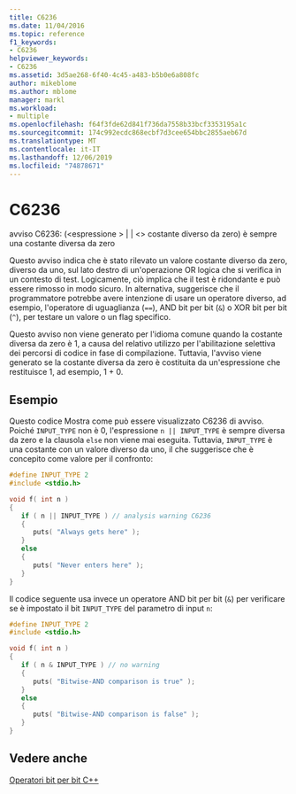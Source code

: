 ```yaml
---
title: C6236
ms.date: 11/04/2016
ms.topic: reference
f1_keywords:
- C6236
helpviewer_keywords:
- C6236
ms.assetid: 3d5ae268-6f40-4c45-a483-b5b0e6a808fc
author: mikeblome
ms.author: mblome
manager: markl
ms.workload:
- multiple
ms.openlocfilehash: f64f3fde62d841f736da7558b33bcf3353195a1c
ms.sourcegitcommit: 174c992ecdc868ecbf7d3cee654bbc2855aeb67d
ms.translationtype: MT
ms.contentlocale: it-IT
ms.lasthandoff: 12/06/2019
ms.locfileid: "74878671"
---
```

# <a name="c6236"></a>C6236
avviso C6236: (\<espressione > &#124; &#124; \<> costante diverso da zero) è sempre una costante diversa da zero

 Questo avviso indica che è stato rilevato un valore costante diverso da zero, diverso da uno, sul lato destro di un'operazione OR logica che si verifica in un contesto di test. Logicamente, ciò implica che il test è ridondante e può essere rimosso in modo sicuro. In alternativa, suggerisce che il programmatore potrebbe avere intenzione di usare un operatore diverso, ad esempio, l'operatore di uguaglianza (`==`), AND bit per bit (`&`) o XOR bit per bit (`^`), per testare un valore o un flag specifico.

 Questo avviso non viene generato per l'idioma comune quando la costante diversa da zero è 1, a causa del relativo utilizzo per l'abilitazione selettiva dei percorsi di codice in fase di compilazione. Tuttavia, l'avviso viene generato se la costante diversa da zero è costituita da un'espressione che restituisce 1, ad esempio, 1 + 0.

## <a name="example"></a>Esempio
 Questo codice Mostra come può essere visualizzato C6236 di avviso. Poiché `INPUT_TYPE` non è 0, l'espressione `n || INPUT_TYPE` è sempre diversa da zero e la clausola `else` non viene mai eseguita. Tuttavia, `INPUT_TYPE` è una costante con un valore diverso da uno, il che suggerisce che è concepito come valore per il confronto:

```cpp
#define INPUT_TYPE 2
#include <stdio.h>

void f( int n )
{
   if ( n || INPUT_TYPE ) // analysis warning C6236
   {
      puts( "Always gets here" );
   }
   else
   {
      puts( "Never enters here" );
   }
}
```

 Il codice seguente usa invece un operatore AND bit per bit (`&`) per verificare se è impostato il bit `INPUT_TYPE` del parametro di input `n`:

```cpp
#define INPUT_TYPE 2
#include <stdio.h>

void f( int n )
{
   if ( n & INPUT_TYPE ) // no warning
   {
      puts( "Bitwise-AND comparison is true" );
   }
   else
   {
      puts( "Bitwise-AND comparison is false" );
   }
}
```

## <a name="see-also"></a>Vedere anche
 [Operatori bit per bit C++](https://www.microsoft.com/download/details.aspx?id=55979)
